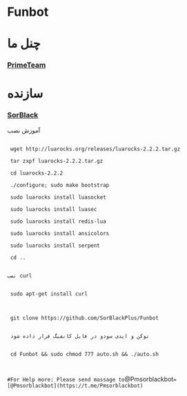 # Funbot





</pre>
<h1>چنل ما</h1>
<a href="https://t.me/PrimeTeam"><h3>PrimeTeam</h3></a>
<h1>سازنده</h1>
<a href="https://t.me/SorBlack"><h3>SorBlack</h3></a>



آموزش نصب



```

 wget http://luarocks.org/releases/luarocks-2.2.2.tar.gz

 tar zxpf luarocks-2.2.2.tar.gz

 cd luarocks-2.2.2

 ./configure; sudo make bootstrap

 sudo luarocks install luasocket

 sudo luarocks install luasec

 sudo luarocks install redis-lua

 sudo luarocks install ansicolors

 sudo luarocks install serpent

 cd ..


نصب curl


 sudo apt-get install curl



 git clone https://github.com/SorBlackPlus/Funbot
 
 
 توکن و ایدی سودو در فایل کانفیگ قرار داده شود


 cd Funbot && sudo chmod 777 auto.sh && ./auto.sh
 


````
`
#For Help more:
Please send massage to `@Pmsorblackbot`=[@Pmsorblackbot](https://t.me/Pmsorblackbot)
`

